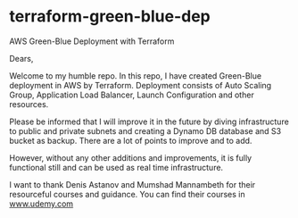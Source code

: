 # terraform-green-blue-dep
AWS Green-Blue Deployment with Terraform

Dears,

Welcome to my humble repo. In this repo, I have created Green-Blue deployment in AWS by Terraform. Deployment consists of Auto Scaling Group, Application Load Balancer, Launch Configuration and other resources.

Please be informed that I will improve it in the future by diving infrastructure to public and private subnets and creating a Dynamo DB database and S3 bucket as backup. There are a lot of points to improve and to add.

However, without any other additions and improvements, it is fully functional still and can be used as real time infrastructure.

I want to thank Denis Astanov and Mumshad Mannambeth for their resourceful courses and guidance. You can find their courses in www.udemy.com
